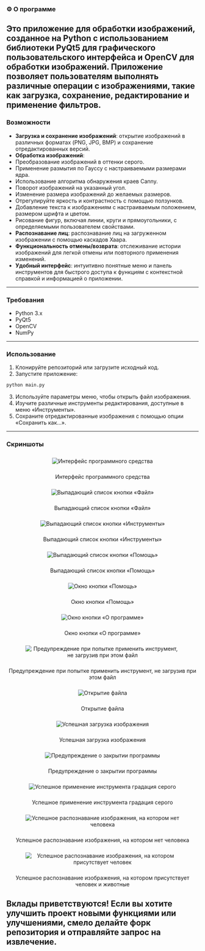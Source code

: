 ### ⚙️ О программе
Это приложение для обработки изображений, созданное на Python с использованием библиотеки PyQt5 для графического пользовательского интерфейса и OpenCV для обработки изображений. Приложение позволяет пользователям выполнять различные операции с изображениями, такие как загрузка, сохранение, редактирование и применение фильтров.
---

### Возможности
- **Загрузка и сохранение изображений**: открытие изображений в различных форматах (PNG, JPG, BMP) и сохранение отредактированных версий.
- **Обработка изображений**:
- Преобразование изображений в оттенки серого.
- Применение размытия по Гауссу с настраиваемыми размерами ядра.
- Использование алгоритма обнаружения краев Canny.
- Поворот изображений на указанный угол.
- Изменение размера изображений до желаемых размеров.
- Отрегулируйте яркость и контрастность с помощью ползунков.
- Добавление текста к изображениям с настраиваемым положением, размером шрифта и цветом.
- Рисование фигур, включая линии, круги и прямоугольники, с определяемыми пользователем свойствами.
- **Распознавание лиц**: распознавание лиц на загруженном изображении с помощью каскадов Хаара.
- **Функциональность отмены/возврата**: отслеживание истории изображений для легкой отмены или повторного применения изменений.
- **Удобный интерфейс**: интуитивно понятные меню и панель инструментов для быстрого доступа к функциям с контекстной справкой и информацией о приложении.
---

### Требования
- Python 3.x
- PyQt5
- OpenCV
- NumPy
---
### Использование
1. Клонируйте репозиторий или загрузите исходный код.
2. Запустите приложение:
```bash
python main.py
```
3. Используйте параметры меню, чтобы открыть файл изображения.
4. Изучите различные инструменты редактирования, доступные в меню «Инструменты».
5. Сохраните отредактированные изображения с помощью опции «Сохранить как...».
---

### Скриншоты
<div align="center">

<img src="images/Picture1.png" alt="Интерфейс программного средства" style="margin: 10px; max-width: 80%; height: auto;" />
<p>Интерфейс программного средства</p>

<img src="images/Picture2.png" alt="Выпадающий список кнопки «Файл»" style="margin: 10px; max-width: 80%; height: auto;" />
<p>Выпадающий список кнопки «Файл»</p>

<img src="images/Picture3.png" alt="Выпадающий список кнопки «Инструменты»" style="margin: 10px; max-width: 80%; height: auto;" />
<p>Выпадающий список кнопки «Инструменты»</p>

<img src="images/Picture4.png" alt="Выпадающий список кнопки «Помощь»" style="margin: 10px; max-width: 80%; height: auto;" />
<p>Выпадающий список кнопки «Помощь»</p>

<img src="images/Picture5.png" alt="Окно кнопки «Помощь»" style="margin: 10px; max-width: 80%; height: auto;" />
<p>Окно кнопки «Помощь»</p>

<img src="images/Picture6.png" alt="Окно кнопки «О программе»" style="margin: 10px; max-width: 80%; height: auto;" />
<p>Окно кнопки «О программе»</p>

<img src="images/Picture7.png" alt="Предупреждение при попытке применить инструмент, не загрузив при этом файл" style="margin: 10px; max-width: 80%; height: auto;" />
<p>Предупреждение при попытке применить инструмент, не загрузив при этом файл</p>

<img src="images/Picture8.png" alt="Открытие файла" style="margin: 10px; max-width: 80%; height: auto;" />
<p>Открытие файла</p>

<img src="images/Picture9.png" alt="Успешная загрузка изображения" style="margin: 10px; max-width: 80%; height: auto;" />
<p>Успешная загрузка изображения</p>

<img src="images/Picture10.png" alt="Предупреждение о закрытии программы" style="margin: 10px; max-width: 80%; height: auto;" />
<p>Предупреждение о закрытии программы</p>

<img src="images/Picture11.png" alt="Успешное применение инструмента градация серого" style="margin: 10px; max-width: 80%; height: auto;" />
<p>Успешное применение инструмента градация серого</p>

<img src="images/Picture12.png" alt="Успешное распознавание изображения, на котором нет человека" style="margin: 10px; max-width: 80%; height: auto;" />
<p>Успешное распознавание изображения, на котором нет человека</p>

<img src="images/Picture13.png" alt="Успешное распознавание изображения, на котором присутствует человек" style="margin: 10px; max-width: 80%; height: auto;" />
<p>Успешное распознавание изображения, на котором присутствует человек и животные</p>

</div>


###
Вклады приветствуются! Если вы хотите улучшить проект новыми функциями или улучшениями, смело делайте форк репозитория и отправляйте запрос на извлечение.
---
